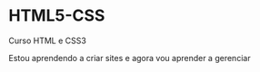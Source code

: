 # HTML5-CSS
 Curso HTML e CSS3

 Estou aprendendo a criar sites e agora vou aprender a gerenciar
<a href="https://lucastho21.github.io/HTML5-CSS/Exercicios/Ex - 001/index.html">
